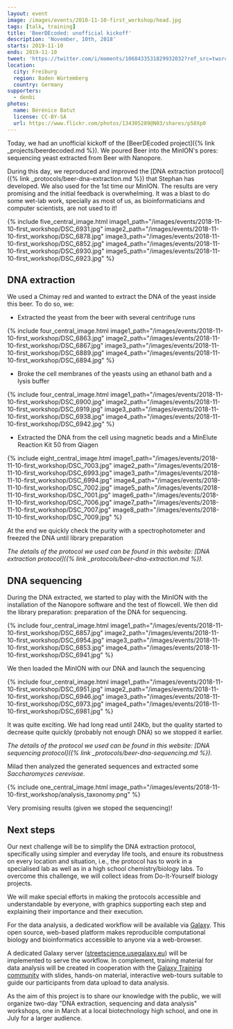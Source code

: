 ```yaml
---
layout: event
image: /images/events/2018-11-10-first_workshop/head.jpg
tags: [talk, training]
title: 'BeerDEcoded: unofficial kickoff'
description: 'November, 10th, 2018'
starts: 2019-11-10
ends: 2019-11-10
tweet: 'https://twitter.com/i/moments/1068433531829932032?ref_src=twsrc%5Etfw'
location:
  city: Freiburg
  region: Baden Würtemberg
  country: Germany
supporters:
  - denbi
photos:
  name: Bérénice Batut
  license: CC-BY-SA
  url: https://www.flickr.com/photos/134305289@N03/shares/p58Xp0
---
```


Today, we had an unofficial kickoff of the [BeerDEcoded project]({% link _projects/beerdecoded.md %}). 
We poured Beer into the MinION's pores: sequencing yeast extracted from Beer with Nanopore.

During this day, we reproduced and improved the [DNA extraction protocol]({% link _protocols/beer-dna-extraction.md %})
that Stephan has developed. We also used for the 1st time our MinION. The results are very 
promising and the initial feedback is overwhelming. It was a blast to do some wet-lab work, specially as most of us, as bioinformaticians and computer scientists, are not used to it!

{% include five_central_image.html
    image1_path="/images/events/2018-11-10-first_workshop/DSC_6931.jpg"
    image2_path="/images/events/2018-11-10-first_workshop/DSC_6878.jpg"
    image3_path="/images/events/2018-11-10-first_workshop/DSC_6852.jpg"
    image4_path="/images/events/2018-11-10-first_workshop/DSC_6930.jpg"
    image5_path="/images/events/2018-11-10-first_workshop/DSC_6923.jpg"
%}

## DNA extraction

We used a Chimay red and wanted to extract the DNA of the yeast inside this beer. To do so, we:

- Extracted the yeast from the beer with several centrifuge runs

{% include four_central_image.html
  image1_path="/images/events/2018-11-10-first_workshop/DSC_6863.jpg"
  image2_path="/images/events/2018-11-10-first_workshop/DSC_6867.jpg"
  image3_path="/images/events/2018-11-10-first_workshop/DSC_6889.jpg"
  image4_path="/images/events/2018-11-10-first_workshop/DSC_6894.jpg"
%}

- Broke the cell membranes of the yeasts using an ethanol bath and a lysis buffer

{% include four_central_image.html
  image1_path="/images/events/2018-11-10-first_workshop/DSC_6900.jpg"
  image2_path="/images/events/2018-11-10-first_workshop/DSC_6919.jpg"
  image3_path="/images/events/2018-11-10-first_workshop/DSC_6938.jpg"
  image4_path="/images/events/2018-11-10-first_workshop/DSC_6942.jpg"
%}

- Extracted the DNA from the cell using magnetic beads and a MinElute Reaction Kit 50 from Qiagen

{% include eight_central_image.html
  image1_path="/images/events/2018-11-10-first_workshop/DSC_7003.jpg"
  image2_path="/images/events/2018-11-10-first_workshop/DSC_6993.jpg"
  image3_path="/images/events/2018-11-10-first_workshop/DSC_6994.jpg"
  image4_path="/images/events/2018-11-10-first_workshop/DSC_7002.jpg"
  image5_path="/images/events/2018-11-10-first_workshop/DSC_7001.jpg"
  image6_path="/images/events/2018-11-10-first_workshop/DSC_7006.jpg"
  image7_path="/images/events/2018-11-10-first_workshop/DSC_7007.jpg"
  image8_path="/images/events/2018-11-10-first_workshop/DSC_7009.jpg"
%}

At the end we quickly check the purity with a spectrophotometer and freezed the DNA until library preparation

*The details of the protocol we used can be found in this website: [DNA extraction protocol]({% link _protocols/beer-dna-extraction.md %}).*

## DNA sequencing

During the DNA extracted, we started to play with the MinION with the installation of the Nanopore software and the test of flowcell. We then did the library preparation: preparation of the DNA for sequencing.

{% include four_central_image.html
  image1_path="/images/events/2018-11-10-first_workshop/DSC_6857.jpg"
  image2_path="/images/events/2018-11-10-first_workshop/DSC_6954.jpg"
  image3_path="/images/events/2018-11-10-first_workshop/DSC_6853.jpg"
  image4_path="/images/events/2018-11-10-first_workshop/DSC_6941.jpg"
%}

We then loaded the MinION with our DNA and launch the sequencing

{% include four_central_image.html
  image1_path="/images/events/2018-11-10-first_workshop/DSC_6951.jpg"
  image2_path="/images/events/2018-11-10-first_workshop/DSC_6946.jpg"
  image3_path="/images/events/2018-11-10-first_workshop/DSC_6973.jpg"
  image4_path="/images/events/2018-11-10-first_workshop/DSC_6981.jpg"
%}

It was quite exciting. We had long read until 24Kb, but the quality 
started to decrease quite quickly (probably not enough DNA) so we stopped
it earlier.

*The details of the protocol we used can be found in this website: [DNA sequencing protocol]({% link _protocols/beer-dna-sequencing.md %}).*

Milad then analyzed the generated sequences and extracted some *Saccharomyces cerevisae*.

{% include one_central_image.html
    image_path="/images/events/2018-11-10-first_workshop/analysis_taxonomy.png"
%}

Very promising results (given we stoped the sequencing)!

## Next steps

Our next challenge will be to simplify the DNA extraction protocol, specifically 
using simpler and everyday life tools, and ensure its robustness on every location and 
situation, i.e., the protocol has to work in a specialised lab as well as in a high 
school chemistry/biology labs. To overcome this challenge, we will collect ideas from 
Do-It-Yourself biology projects.

We will make special efforts in making the protocols accessible and understandable 
by everyone, with graphics supporting each step and explaining their importance and 
their execution. 

For the data analysis, a dedicated workflow will be available via [Galaxy](). 
This open source, web-based platform makes reproducible computational biology and 
bioinformatics accessible to anyone via a web-browser. 

A dedicated Galaxy server ([streetscience.usegalaxy.eu](https://streetscience.usegalaxy.eu/)) 
will be implemented to serve the workflow. In complement, training material for 
data analysis will be created in cooperation with the [Galaxy Training community](https://galaxyproject.github.io/training-material/) 
with slides, hands-on material, interactive web-tours suitable to guide our participants 
from data upload to data analysis. 

As the aim of this project is to share our knowledge with the public, we will 
organize two-day "DNA extraction, sequencing and data analysis" workshops, 
one in March at a local biotechnology high school, and one in July for a larger audience. 




